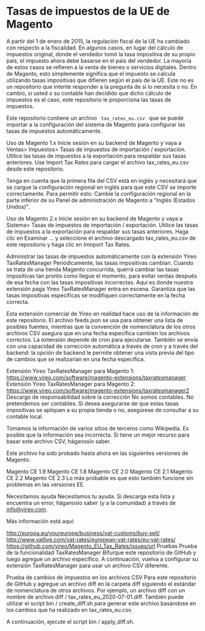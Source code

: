 # Tasas de impuestos de la UE de Magento
A partir del 1 de enero de 2015, la regulación fiscal de la UE ha cambiado con respecto a la fiscalidad. En algunos casos, en lugar del cálculo de impuestos original, donde el vendedor tomó la tasa impositiva de su propio país, el impuesto ahora debe basarse en el país del vendedor. La mayoría de estos casos se refieren a la venta de bienes o servicios digitales. Dentro de Magento, esto simplemente significa que el impuesto se calcula utilizando tasas impositivas que difieren según el país de la UE. Este no es un repositorio que intente responder a la pregunta de si lo necesita o no. En cambio, si usted o su contable han decidido que dicho cálculo de impuestos es el caso, este repositorio le proporciona las tasas de impuestos.

Este repositorio contiene un archivo <code> tax_rates_eu.csv </code> que se puede importar a la configuración del sistema de Magento para configurar las tasas de impuestos automáticamente.

Uso de Magento 1.x
Inicie sesión en su backend de Magento y vaya a Ventas> Impuestos> Tasas de impuestos de importación / exportación. Utilice las tasas de impuestos a la exportación para respaldar sus tasas anteriores. Use Import Tax Rates para cargar el archivo tax_rates_eu.csv desde este repositorio.

Tenga en cuenta que la primera fila del CSV está en inglés y necesitará que se cargue la configuración regional en inglés para que este CSV se importe correctamente. Para permitir esto: Cambie la configuración regional en la parte inferior de su Panel de administración de Magento a "Inglés (Estados Unidos)".

Uso de Magento 2.x
Inicie sesión en su backend de Magento y vaya a Sistema> Tasas de impuestos de importación / exportación. Utilice las tasas de impuestos a la exportación para respaldar sus tasas anteriores. Haga clic en Examinar ... y seleccione el archivo descargado tax_rates_eu.csv de este repositorio y haga clic en Imnport Tax Rates.

Administrar las tasas de impuestos automáticamente con la extensión Yireo TaxRatesManager
Periódicamente, las tasas impositivas cambian. Cuando se trata de una tienda Magento concurrida, querrá cambiar las tasas impositivas tan pronto como llegue el momento, para evitar ventas después de esa fecha con las tasas impositivas incorrectas. Aquí es donde nuestra extensión paga Yireo TaxRatesManager entra en escena. Garantiza que las tasas impositivas específicas se modifiquen correctamente en la fecha correcta.

Esta extensión comercial de Yireo en realidad hace uso de la información de este repositorio. El archivo feeds.json se usa para obtener una lista de posibles fuentes, mientras que la convención de nomenclatura de los otros archivos CSV asegura que en una fecha específica cambien los archivos correctos. La extensión depende de cron para ejecutarse. También se envía con una capacidad de corrección automática a través de cron y a través del backend: la opción de backend le permite obtener una vista previa del tipo de cambios que se realizarían en una fecha específica.

Extensión Yireo TaxRatesManager para Magento 1: https://www.yireo.com/software/magento-extensions/taxratesmanager
Extensión Yireo TaxRatesManager para Magento 2: https://www.yireo.com/software/magento-extensions/taxratesmanager2
Descargo de responsabilidad sobre la corrección
No somos contables. No pretendemos ser contables. Si desea asegurarse de que estas tasas impositivas se apliquen a su propia tienda o no, asegúrese de consultar a su contable local.

Tomamos la información de varios sitios de terceros como Wikipedia. Es posible que la información sea incorrecta. Si tiene un mejor recurso para basar este archivo CSV, háganoslo saber.

Este archivo ha sido probado hasta ahora en las siguientes versiones de Magento:

Magento CE 1.9
Magento CE 1.8
Magento CE 2.0
Magento CE 2.1
Magento CE 2.2
Magento CE 2.3
Lo más probable es que esto también funcione sin problemas en las versiones EE.

Necesitamos ayuda
Necesitamos tu ayuda. Si descarga esta lista y encuentra un error, háganoslo saber (y a la comunidad) a través de info@yireo.com.

Más información está aquí:

http://europa.eu/youreurope/business/vat-customs/buy-sell/
http://www.vatlive.com/vat-rates/european-vat-rates/eu-vat-rates/
https://github.com/yireo/Magento_EU_Tax_Rates/issues/url
Pruebas
Prueba de la funcionalidad TaxRatesManager
Bifurque este repositorio de GitHub y luego agregue un archivo específico. A continuación, vuelva a configurar su extensión TaxRatesManager para usar un archivo CSV diferente.

Prueba de cambios de impuestos en los archivos CSV
Para este repositorio de GitHub y agregue un archivo diff en la carpeta diff siguiendo el estándar de nomenclatura de otros archivos. Por ejemplo, un archivo diff con un nombre de archivo diff / tax_rates_eu_2020-07-01.diff. También puede utilizar el script bin / create_diff.sh para generar este archivo basándose en los cambios que ha realizado en tax_rates_eu.csv.

A continuación, ejecute el script bin / apply_diff.sh.
